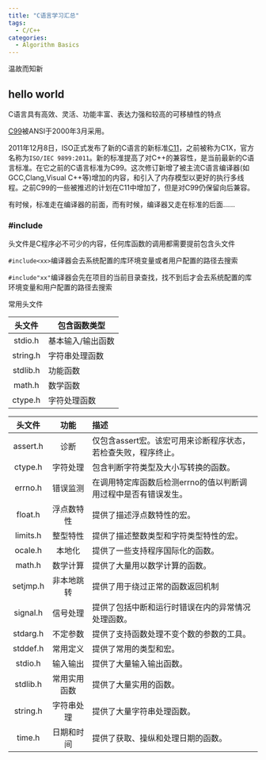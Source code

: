 ```yaml
---
title: "C语言学习汇总"
tags:
  - C/C++
categories:
  - Algorithm Basics
---
```

温故而知新

## hello world
C语言具有高效、灵活、功能丰富、表达力强和较高的可移植性的特点

[C99](https://zh.wikipedia.org/wiki/C%E8%AF%AD%E8%A8%80#C99)被ANSI于2000年3月采用。

2011年12月8日，ISO正式发布了新的C语言的新标准[C11](https://zh.wikipedia.org/wiki/C11)，之前被称为C1X，官方名称为`ISO/IEC 9899:2011`。新的标准提高了对C++的兼容性，是当前最新的C语言标准。在它之前的C语言标准为C99。这次修订新增了被主流C语言编译器(如GCC,Clang,Visual C++等)增加的内容，和引入了内存模型以更好的执行多线程。之前C99的一些被推迟的计划在C11中增加了，但是对C99仍保留向后兼容。

有时候，标准走在编译器的前面，而有时候，编译器又走在标准的后面……

### #include
头文件是C程序必不可少的内容，任何库函数的调用都需要提前包含头文件

`#include<xx>`编译器会去系统配置的库环境变量或者用户配置的路径去搜索

`#include"xx"`编译器会先在项目的当前目录查找，找不到后才会去系统配置的库环境变量和用户配置的路径去搜索

常用头文件

| 头文件 | 包含函数类型 |
| :-----: | ---- |
| stdio.h | 基本输入/输出函数 |
| string.h | 字符串处理函数 |
| stdlib.h | 功能函数 |
| math.h | 数学函数 |
| ctype.h | 字符处理函数 |

| 头文件 | 功能 |	描述 |
| :----: | :----: | :---- |
| assert.h | 诊断 |	仅包含assert宏。该宏可用来诊断程序状态，若检查失败，程序终止。|
| ctype.h |	字符处理 | 包含判断字符类型及大小写转换的函数。|
| errno.h |	错误监测 | 在调用特定库函数后检测errno的值以判断调用过程中是否有错误发生。|
| float.h |	浮点数特性 | 提供了描述浮点数特性的宏。|
| limits.h | 整型特性 |	提供了描述整数类型和字符类型特性的宏。|
| ocale.h |	本地化 | 提供了一些支持程序国际化的函数。|
| math.h | 数学计算 |	提供了大量用以数学计算的函数。|
| setjmp.h | 非本地跳转 |	提供了用于绕过正常的函数返回机制 |
| signal.h | 信号处理 |	提供了包括中断和运行时错误在内的异常情况处理函数。|
| stdarg.h | 不定参数 |	提供了支持函数处理不变个数的参数的工具。|
| stddef.h | 常用定义 |	提供了常用的类型和宏。|
| stdio.h | 输入输出 | 提供了大量输入输出函数。|
| stdlib.h | 常用实用函数 |	提供了大量实用的函数。|
| string.h | 字符串处理 |	提供了大量字符串处理函数。|
| time.h | 日期和时间 |	提供了获取、操纵和处理日期的函数。|
